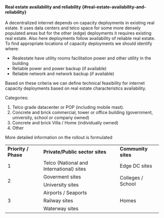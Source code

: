 #### Real estate availability and reliability {#real-estate-availability-and-reliability}

A decentralized internet depends on capacity deployments in existing real estate. It uses data centers and telco space for some more densely populated areas but for the other (edge) deployments it requires existing real estate.  Also here deployments follow availability of reliable real estate.  To find appropriate locations of capacity deployments we should identify where:



* Realestate have utility rooms facilitation power and other utility in the building
* Reliable power and power backup (if available)
* Reliable network and network backup (if available)

Based on these criteria we can define technical feasibility for internet capacity deployments based on real estate characteristics availability.

Categories:



1. Telco grade datacenter or POP (including mobile mast).
2. Concrete and brick commercial, tower or office building (government, university, school or company owned)
3. Concrete and brick  Villa / Home  (individually owned)
4. Other

More detailed information on the rollout is formulated


<table>
  <tr>
   <td><strong>Priority / Phase</strong>
   </td>
   <td><strong>Private/Public sector sites</strong>
   </td>
   <td><strong>Community sites</strong>
   </td>
  </tr>
  <tr>
   <td>1
   </td>
   <td>Telco (National and International) sites
   </td>
   <td>Edge DC sites
   </td>
  </tr>
  <tr>
   <td rowspan="2" >2
   </td>
   <td>Goverment sites
   </td>
   <td rowspan="2" >Colleges / School
   </td>
  </tr>
  <tr>
   <td>University sites
   </td>
  </tr>
  <tr>
   <td rowspan="3" >3
   </td>
   <td>Airports / Seaports
   </td>
   <td rowspan="3" >Homes
   </td>
  </tr>
  <tr>
   <td>Railway sites
   </td>
  </tr>
  <tr>
   <td>Waterway sites
   </td>
  </tr>
</table>
